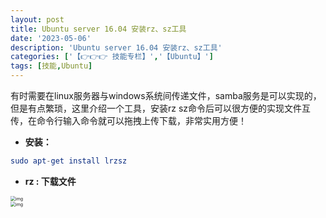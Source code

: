 ```yaml
---
layout: post
title: Ubuntu server 16.04 安装rz、sz工具
date: '2023-05-06'
description: 'Ubuntu server 16.04 安装rz、sz工具'
categories: ['【👉👉👉 技能专栏】','【Ubuntu】']
tags: [技能,Ubuntu]
---
```


有时需要在linux服务器与windows系统间传递文件，samba服务是可以实现的，但是有点繁琐，这里介绍一个工具，安装rz sz命令后可以很方便的实现文件互传，在命令行输入命令就可以拖拽上传下载，非常实用方便！

- **安装：**

```elm
sudo apt-get install lrzsz
```

- **rz : 下载文件**

<div align=left>
<img src="{{site.url}}/assets/img/Skill_Category/Ubuntu/rz.png" alt="img" style="zoom:50%;" />
</div>
<div align=left>
<img src="{{site.url}}/assets/img/Skill_Category/Ubuntu/rz1.png" alt="img" style="zoom:50%;" />
</div>